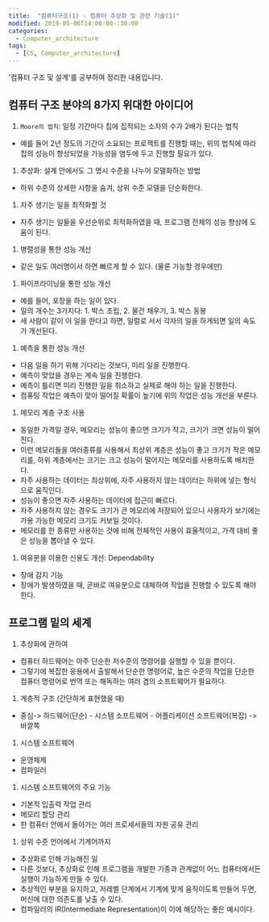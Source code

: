 ```yaml
---
title:  "컴퓨터구조(1) - 컴퓨터 추상화 및 관련 기술(1)"
modified: 2019-05-06T14:00:00-:30:00
categories:
  - Computer_architecture
tags:
  - [CS, Computer_architecture]
---
```


'컴퓨터 구조 및 설계'를 공부하여 정리한 내용입니다.

## 컴퓨터 구조 분야의 8가지 위대한 아이디어
1. `Moore의 법칙`: 일정 기간마다 칩에 집적되는 소자의 수가 2배가 된다는 법칙
 - 예를 들어 2년 정도의 기간이 소요되는 프로젝트를 진행할 때는, 위의 법칙에 따라 칩의 성능이 향상되었을 가능성을 염두에 두고 진행할 필요가 있다.

1. 추상화: 설계 안에서도 그 명시 수준을 나누어 모델화하는 방법
 - 하위 수준의 상세한 사항을 숨겨, 상위 수준 모델을 단순화한다.

1. 자주 생기는 일을 최적화할 것
 - 자주 생기는 일들을 우선순위로 최적화하였을 때, 프로그램 전체의 성능 향상에 도움이 된다.

1. 병렬성을 통한 성능 개선
 - 같은 일도 여러명이서 하면 빠르게 할 수 있다. (물론 가능할 경우에만)

1. 파이프라이닝을 통한 성능 개선
 - 예를 들어, 포장을 하는 일이 있다.
 - 일의 개수는 3가지다: 1. 박스 조립, 2. 물건 채우기, 3. 박스 동봉
 - 세 사람이 같이 이 일을 한다고 하면, 일렬로 서서 각자의 일을 하게되면 일의 속도가 개선된다.

1. 예측을 통한 성능 개선
 - 다음 일을 하기 위해 기다리는 것보다, 미리 일을 진행한다.
 - 예측이 맞았을 경우는 계속 일을 진행한다.
 - 예측이 틀리면 미리 진행한 일을 취소하고 실제로 해야 하는 일을 진행한다.
 - 컴퓨팅 작업은 예측이 맞아 떨어질 확률이 높기에 위의 작업은 성능 개선을 부른다.

1. 메모리 계층 구조 사용
 - 동일한 가격일 경우, 메모리는 성능이 좋으면 크기가 작고, 크기가 크면 성능이 떨어진다.
 - 이런 메모리들을 여러종류를 사용해서 최상위 계층은 성능이 좋고 크기가 작은 메모리를, 하위 계층에서는 크기는 크고 성능이 떨어지는 메모리를 사용하도록 배치한다.
 - 자주 사용하는 데이터는 최상위에, 자주 사용하지 않는 데이터는 하위에 넣는 형식으로 움직인다.
 - 성능이 좋으면 자주 사용하는 데이터에 접근이 빠르다.
 - 자주 사용하지 않는 경우도 크기가 큰 메모리에 저장되어 있으니 사용자가 보기에는 가용 가능한 메모리 크기도 커보일 것이다.
 - 메모리를 한 종류만 사용하는 것에 비해 전체적인 사용이 효율적이고, 가격 대비 좋은 성능을 뽑아낼 수 있다.

1. 여유분을 이용한 신용도 개선: Dependability
 - 장애 감지 기능
 - 장애가 발생하였을 때, 곧바로 여유분으로 대체하여 작업을 진행할 수 있도록 해야 한다.


## 프로그램 밑의 세계
1. 추상화에 관하여
 - 컴퓨터 하드웨어는 아주 단순한 저수준의 명령어를 실행할 수 있을 뿐이다.
 - 그렇기에 복잡한 응용에서 출발해서 단순한 명령어로, 높은 수준의 작업을 단순한 컴퓨터 명령어로 번역 또는 해독하는 여러 겹의 소프트웨어가 필요하다.

1. 계층적 구조 (간단하게 표현했을 때)
 - 중심-> 하드웨어(단순) - 시스템 소프트웨어 - 어플리케이션 소프트웨어(복잡) ->바깥쪽

1. 시스템 소프트웨어
 - 운영체제
 - 컴파일러

1. 시스템 소프트웨어의 주요 기능
 - 기본적 입출력 작업 관리
 - 메모리 할당 관리
 - 한 컴퓨터 안에서 돌아가는 여러 프로세서들의 자원 공유 관리  

1. 상위 수준 언어에서 기계어까지
 - 추상화로 인해 가능해진 일
 - 다른 것보다, 추상화로 인해 프로그램을 개발한 기종과 관계없이 어느 컴퓨터에서든 실행이 가능하게 만들 수 있다.
 - 추상적인 부분을 유지하고, 저레벨 단계에서 기계에 맞게 움직이도록 만들어 두면, 머신에 대한 의존도를 낮출 수 있다.
 - 컴파일러의 IR(Intermediate Representation)이 이에 해당하는 좋은 예시이다.
